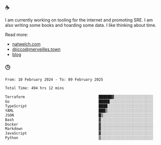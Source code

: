 ### ☕

I am currently working on tooling for the internet and promoting SRE. I am also writing some books and hoarding some data. I like thinking about time. 

Read more:

 - [natwelch.com](https://natwelch.com)
 - [@icco@merveilles.town](https://merveilles.town/@icco)
 - [blog](https://writing.natwelch.com)

### 🕒

<!--START_SECTION:waka-->

```txt
From: 10 February 2024 - To: 09 February 2025

Total Time: 494 hrs 12 mins

Terraform                                  ██████▓░░░░░░░░░░░░░░░░░░   26.04 %
Go                                         █████░░░░░░░░░░░░░░░░░░░░   20.65 %
TypeScript                                 ████░░░░░░░░░░░░░░░░░░░░░   15.42 %
YAML                                       ███▒░░░░░░░░░░░░░░░░░░░░░   13.34 %
JSON                                       █▒░░░░░░░░░░░░░░░░░░░░░░░   04.74 %
Bash                                       ▓░░░░░░░░░░░░░░░░░░░░░░░░   02.86 %
Docker                                     ▓░░░░░░░░░░░░░░░░░░░░░░░░   02.80 %
Markdown                                   ▓░░░░░░░░░░░░░░░░░░░░░░░░   02.22 %
JavaScript                                 ▓░░░░░░░░░░░░░░░░░░░░░░░░   02.08 %
Python                                     ▒░░░░░░░░░░░░░░░░░░░░░░░░   01.51 %
```

<!--END_SECTION:waka-->
